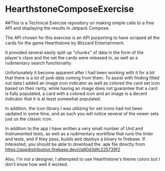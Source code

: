 # HearthstoneComposeExercise

##This is a Technical Exercise repository on making simple calls to a free API and displaying the results in Jetpack Compose.

The API chosen for this exercise is an API purporting to have scraped all the cards for the game Hearthstone by Blizzard Entertainment.

It provided several easily split up "chunks" of data in the form of the player's class and the set the cards were released in, as well as a rudimentary search functionality

Unfortunately it become apparent after I had been working with it for a bit that there is a lot of junk data coming from them.
To assist with finding filled out data I added an image icon indicator as well as colored the card set icon based on their rarity, while having an image does not guarantee that a card is fully populated, a card with a colored icon and an image is a decent indicator that it is at least somewhat populated.

In addition, the icon library I was utilizing for set icons had not been updated in some time, and as such you will notice several of the newer sets just us the classic icon.

In addition to the app I have written a very small number of Unit and Instrumented tests, as well as a rudimentary workflow that runs the linter and tests, and if they pass, builds and deploys a binary to firebase.
If Interested, you should be able to download the .apk file directly from https://appdistribution.firebase.dev/i/a90d3dfc225739f2

Also, I'm not a designer, I attempted to use Hearthstone's theme colors but I don't know how well it worked.